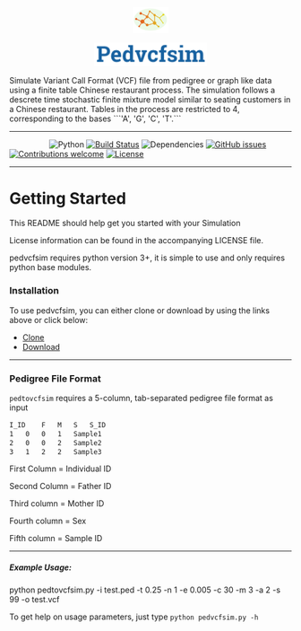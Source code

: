 <p align="center"><img width=12.5% src="https://github.com/AisaacO/pedvcfsim/blob/master/images/logo.png"></p>
<p align="center"><img width=40% height=5% src="https://github.com/AisaacO/pedvcfsim/blob/master/images/words.png"></p>
Simulate Variant Call Format (VCF) file from pedigree or graph like data using a finite table Chinese restaurant process.
The simulation follows a descrete time stochastic finite mixture model similar to seating customers in a Chinese restaurant. Tables in the process are restricted to 4, corresponding to the bases ```'A', 'G', 'C', 'T'.``` 


----


&nbsp;&nbsp;&nbsp;&nbsp;&nbsp;&nbsp;&nbsp;&nbsp;&nbsp;&nbsp;&nbsp;&nbsp;&nbsp;&nbsp;&nbsp;&nbsp;&nbsp;
![Python](https://img.shields.io/badge/Python-v3.6%2B-blue.svg)
[![Build Status](https://travis-ci.org/anfederico/Clairvoyant.svg?branch=master)](https://travis-ci.org/anfederico/Clairvoyant)
![Dependencies](https://img.shields.io/badge/dependencies-up%20to%20date-brightgreen.svg)
[![GitHub issues](https://img.shields.io/badge/Issues-2%20open-orange.svg)](https://github.com/AisaacO/pedvcfsim/issues)
[![Contributions welcome](https://img.shields.io/badge/contributions-welcome-orange.svg)](https://github.com/AisaacO/pedvcfsim/blob/master/CONTRIBUTING.md)
[![License](https://img.shields.io/badge/license-MIT-blue.svg)](https://opensource.org/licenses/MIT)


---------------------------------------
# Getting Started


This README should help get you started with your Simulation

License information can be found in the accompanying LICENSE file. 

pedvcfsim requires python version 3+, it is simple to use and only requires python base modules.

### Installation
To use pedvcfsim, you can either clone or download by using the links above or click below:


* [Clone](git@github.com:AisaacO/pedvcfsim.git) 
* [Download](https://github.com/AisaacO/pedvcfsim/archive/master.zip)

----

### Pedigree File Format

```pedtovcfsim``` requires a 5-column, tab-separated pedigree file format as input
```
I_ID	F	M	S	S_ID
1   0   0   1   Sample1
2   0   0   2   Sample2
3   1   2   2   Sample3
```

First Column  = Individual ID

Second Column = Father ID

Third column = Mother ID

Fourth column = Sex

Fifth column = Sample ID

----

##### Example Usage:

python pedtovcfsim.py -i test.ped -t 0.25 -n 1 -e 0.005 -c 30 -m 3 -a 2 -s 99 -o test.vcf

To get help on usage parameters, just type ```python pedvcfsim.py -h```


